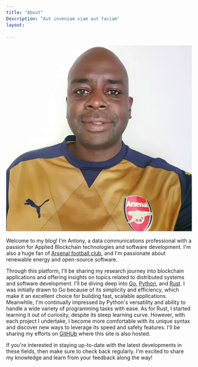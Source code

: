 ```yaml
---
title: "About"
Description: "Aut inveniam viam aut faciam"
layout: 
    
---
```


![Antony Mapfumo](/img/ants-golden-arsenal.jpg#floatleft "Antony Mapfumo")

Welcome to my blog! I'm Antony, a data communications professional with a passion for Applied Blockchain technologies and software development. I'm also a huge fan of [Arsenal football club](https://www.arsenal.com/), and I'm passionate about renewable energy and open-source software.

Through this platform, I'll be sharing my research journey into blockchain applications and offering insights on topics related to distributed systems and software development. I'll be diving deep into [Go](http://golang.org), [Python](https://www.python.org/), and [Rust](https://www.rust-lang.org/). I was initially drawn to Go because of its simplicity and efficiency, which make it an excellent choice for building fast, scalable applications. Meanwhile, I'm continually impressed by Python's versatility and ability to handle a wide variety of programming tasks with ease. As for Rust, I started learning it out of curiosity, despite its steep learning curve. However, with each project I undertake, I become more comfortable with its unique syntax and discover new ways to leverage its speed and safety features. I'll be sharing my efforts on [GitHUb](https://github.com/mapfumo) where this site is also hosted.

If you're interested in staying up-to-date with the latest developments in these fields, then make sure to check back regularly. I'm excited to share my knowledge and learn from your feedback along the way!
